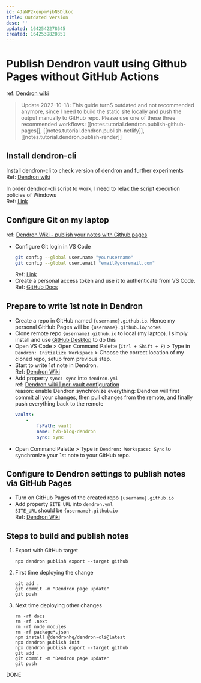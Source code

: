 ```yaml
---
id: 4JaNP2kqnpmMjbNSDlkoc
title: Outdated Version
desc: ''
updated: 1642542278645
created: 1642539820851
---
```

# Publish Dendron vault using Github Pages without GitHub Actions
ref: [Dendron wiki](https://wiki.dendron.so/notes/yg3EL1x9fEe4NMqxUC3jP/)

> Update 2022-10-18: This guide turnS outdated and not recommended anymore, since I need to build the static site locally and push the output manually to GitHub repo. Please use one of these three recommended workflows: [[notes.tutorial.dendron.publish-github-pages]], [[notes.tutorial.dendron.publish-netlify]], [[notes.tutorial.dendron.publish-render]]

## Install dendron-cli

Install dendron-cli to check version of dendron and further experiments<br>
Ref: [Dendron wiki](https://wiki.dendron.so/notes/23a1b942-99af-45c8-8116-4f4bb7dccd21.html)

In order dendron-cli script to work, I need to relax the script execution policies of Windows<br>
Ref: [Link](https://www.roelpeters.be/solved-running-scripts-is-disabled-on-this-system-in-powershell/)

## Configure Git on my laptop
ref: [Dendron Wiki - publish your notes with Github pages](https://wiki.dendron.so/notes/yg3EL1x9fEe4NMqxUC3jP/)

- Configure Git login in VS Code<br>
    ```bash
    git config --global user.name "yourusername"
    git config --global user.email "email@youremail.com"
    ```
    Ref: [Link](https://www.jcchouinard.com/install-git-in-vscode/)
- Create a personal access token and use it to authenticate from VS Code.<br>
    Ref: [GitHub Docs](https://docs.github.com/en/github/authenticating-to-github/keeping-your-account-and-data-secure/creating-a-personal-access-token)

## Prepare to write 1st note in Dendron
- Create a repo in GitHub named `{username}.github.io`. Hence my personal GitHub Pages will be `{username}.github.io/notes`
- Clone remote repo `{username}.github.io` to local (my laptop). I simply install and use [GitHub Desktop](https://desktop.github.com/) to do this
- Open VS Code > Open Command Palette (`Ctrl + Shift + P`) > Type in `Dendron: Initialize Workspace` > Choose the correct location of my cloned repo, setup from previous step. 
- Start to write 1st note in Dendron.<br>
    Ref: [Dendron Wiki](https://wiki.dendron.so/notes/784b8d5e-58eb-4e3e-98b0-8ed1690abc74.html)
- Add property `sync: sync` into  `dendron.yml`  
    ref: [Dendron wiki | per-vault configuration](https://wiki.dendron.so/notes/6682fca0-65ed-402c-8634-94cd51463cc4/#sync)  
    reason: enable Dendron synchronize everything: Dendron will first commit all your changes, then pull changes from the remote, and finally push everything back to the remote
    ```yaml
    vaults:
        -
            fsPath: vault
            name: h7b-blog-dendron
            sync: sync
    ```
- Open Command Palette > Type in `Dendron: Workspace: Sync` to synchronize your 1st note to your GitHub repo. 

## Configure to Dendron settings to publish notes via GitHub Pages

- Turn on GitHub Pages of the created repo `{username}.github.io`
- Add property `SITE_URL` into `dendron.yml`<br>
    `SITE_URL` should be `{username}.github.io`<br>
    Ref: [Dendron Wiki](https://wiki.dendron.so/notes/230d0ccf-5758-4a8f-b39b-3b68e1482e2b.html)

## Steps to build and publish notes

1. Export with GitHub target
    ```shell
    npx dendron publish export --target github
    ```
2. First time deploying the change
    ```shell
    git add .
    git commit -m "Dendron page update"
    git push
    ```
3. Next time deploying other changes
    ```shell
    rm -rf docs
    rm -rf .next
    rm -rf node_modules
    rm -rf package*.json
    npm install @dendronhq/dendron-cli@latest
    npx dendron publish init
    npx dendron publish export --target github
    git add .
    git commit -m "Dendron page update"
    git push
    ```

DONE